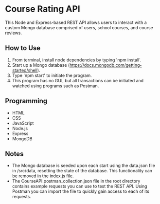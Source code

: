# Course Rating API
This Node and Express-based REST API allows users to interact with a custom Mongo database comprised of users, school courses, and course reviews.

## How to Use
1. From terminal, install node dependencies by typing 'npm install'.
2. Start up a Mongo database (https://docs.mongodb.com/getting-started/shell).
3. Type 'npm start' to initiate the program.
4. This program has no GUI, but all transactions can be initiated and watched using programs such as Postman.

## Programming
* HTML
* CSS
* JavaScript
* Node.js
* Express
* MongoDB

## Notes
* The Mongo database is seeded upon each start using the data.json file in /src/data, resetting the state of the database. This functionality can be removed in the index.js file.
* The CourseAPI.postman_collection.json file in the root directory contains example requests you can use to test the REST API. Using Postman you can import the file to quickly gain access to each of its requests.
